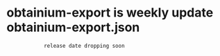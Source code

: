 # obtainium-export is weekly update obtainium-export.json
                release date dropping soon
